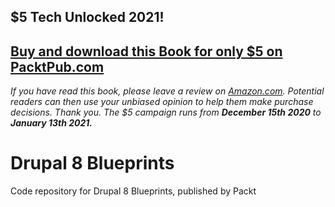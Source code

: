 ## $5 Tech Unlocked 2021!
[Buy and download this Book for only $5 on PacktPub.com](https://www.packtpub.com/product/drupal-8-blueprints/9781785887567)
-----
*If you have read this book, please leave a review on [Amazon.com](https://www.amazon.com/gp/product/1785887564).     Potential readers can then use your unbiased opinion to help them make purchase decisions. Thank you. The $5 campaign         runs from __December 15th 2020__ to __January 13th 2021.__*

# Drupal 8 Blueprints
Code repository for Drupal 8 Blueprints, published by Packt
